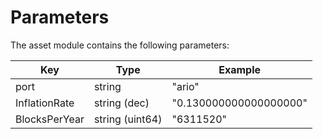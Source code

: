 <!--
order: 3
-->

# Parameters

The asset module contains the following parameters:

| Key           | Type            | Example                |
|---------------|-----------------|------------------------|
| port          | string          | "ario"                 |
| InflationRate | string (dec)    | "0.130000000000000000" |
| BlocksPerYear | string (uint64) | "6311520"              |
